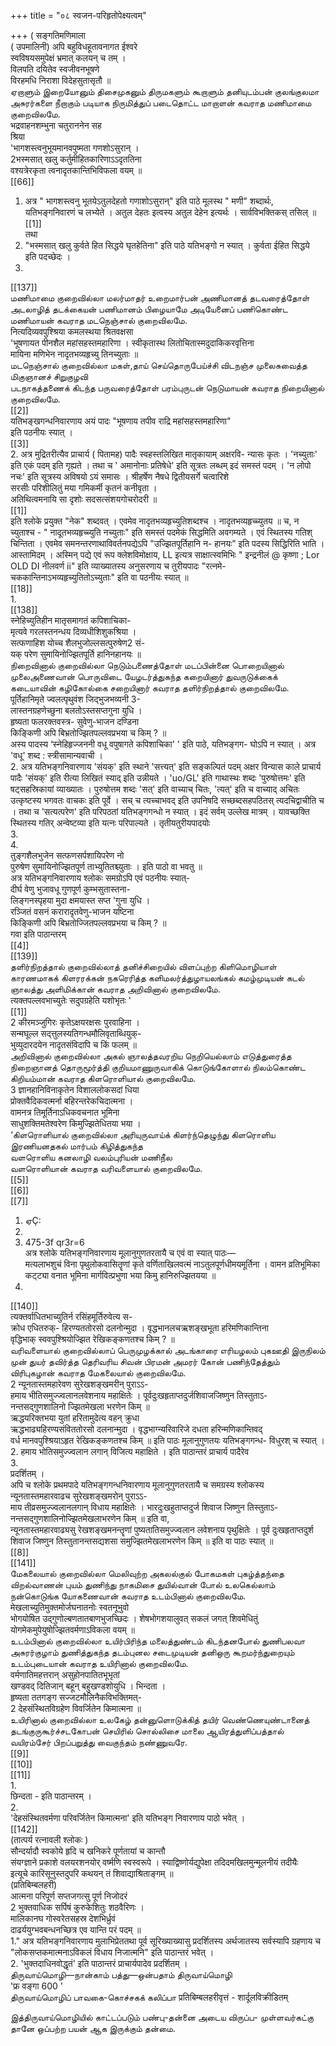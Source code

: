 +++
title = "०८ स्वजन-परिहृतोपेक्ष्यत्वम्"

+++
( सङ्गतिमणिमाला   
( उपमालिनी) अपि बहुविधहूतावनागत ईश्वरे   
स्वविषयसमुपेक्षं भ्रमात् कलयन् च तम् ।   
विलपति दयितेव स्वजीवनभूषणे   
विरहमधि निराशा विदेहसुतासृतौ ॥   
ஏறாளும் இறையோனும் திசைமுகனும் திருமகளும் கூறாளும் தனியுடம்பன் குலங்குலமா அசுரர்களை நீறாகும் படியாக நிருமித்துப் படைதொட்ட மாறாளன் கவராத மணிமாமை குறைவிலமே.   
भद्रवाहनशम्भुना चतुराननेन सह   
श्रिया   
'भागशस्त्वनुभूयमानवपुष्मता गणशोऽसुरान् ।   
2भस्मसात् खलु कर्तुमीहितकारिणाऽऽदृततिना   
वश्यत्रेरकृता त्वनादृतकान्तिभिविफला वयम् ॥   
[[66]]  
1. अत्र " भागशस्त्वनु भूतयेऽतुलदेहतो गणाशोऽसुरान्" इति पाठे मूलस्थ " मणी" शब्दार्थः, यतिभङ्गनिवारणं च लभ्येते । अतुल देहतः इत्वस्य अतुल देहेन इत्यर्थः । सार्वविभक्तिकस् तसिल् ॥   
[[1]]  
तथा   
2. "भस्मसात् खलु कुर्वते हित सिद्धये घृतहेतिना" इति पाठे यतिभङ्गो न स्यात् । कुर्वता ईहित सिद्धये   
इति पदच्छेदः ।   
1.   
[[137]]  
மணிமாமை குறைவில்லா மலர்மாதர் உறைமார்பன் அணிமானத் தடவரைத்தோள் அடலாழித் தடக்கையன் பணிமானம் பிழையாமே அடியேனைப் பணிகொண்ட மணிமாயன் கவராத மடநெஞ்சால் குறைவிலமே.   
नित्यदिव्यवपुश्श्रिया कमलस्थया श्रितवक्षसा   
'भूषणायत पीनशैल महांसहस्तमहारिणा । स्वीकृतास्थ लितोचितास्मदुदाकिकरवृत्तिना   
मायिना मणिभेन नादृतभव्यहृच्यु तिनच्युताः ॥   
மடநெஞ்சால் குறைவில்லா மகள்,தாய் செய்தொருபேய்ச்சி விடநஞ்ச முலைசுவைத்த மிகுஞானச் சிறுகுழவி   
படநாகத்தணைக் கிடந்த பருவரைத்தோள் பரம்புருடன் நெடுமாயன் கவராத நிறையினால் குறைவிலமே.   
[[2]]  
यतिभङ्खगन्धनिवारणाय अयं पादः "भूषणाय तपीव राद्रि महांसहस्तमहारिणा"   
इति पठनीयः स्यात् ।   
[[3]]  
2. अत्र मुद्रितरीत्यैव प्राचार्य ( पितामह) पादैः स्वहस्तलिखित मातृकायाम् अक्षरवि- न्यासः कृतः । 'नच्युताः' इति एकं पदम् इति गृह्यते । तथा च ' अमानोनाः प्रतिषेधे' इति सूत्रतः लब्धम् इदं समस्तं पदम् । 'न लोपो नचः' इति सूत्रस्य अविषयो ऽयं समासः । श्रीहर्षेण नैषधे द्वितीयसर्गे चत्वारिशे   
सरसीः परिशीलितुं मया गमिकर्मी कृतनं कनीवृता ।   
अतिथित्वमनायि सा दृशोः सदसत्संशयगोचरोदरी ॥   
[[1]]  
इति श्लोके प्रयुक्त "नेक" शब्दवत् । एवमेव नादृतभव्यहृच्युतिशब्दश्च । नादृतभव्यहृच्च्युतय ॥ च, न च्युताश्च - " नादूतभव्यहृच्च्युति नच्युताः" इति समस्तं पदमेकं सिद्धमिति अवगम्यते । एवं स्थितस्य गतिश् चिन्तिता । एवमेव समनन्तरणाथाविवर्तनपद्येऽपि "उज्झितपूर्तिहानि न- हानयः” इति पदस्य सिद्धिरिति भाति । आस्तामिदम् । अस्मिन् पद्ये एवं रूप क्लेशविमोक्षाय, LL इत्यत्र साक्षात्स्वमिभिः " इन्द्रनीलं @ कृष्णा ; Lor OLD DI नीलवर्ण ii" इति व्याख्यातस्य अनुसरणाय च तुरीयपादः "रत्नमे- चककान्तिनाऽभव्यहृच्युतितोऽच्युताः" इति वा पठनीयः स्यात् ॥   
[[18]]  
1.   
[[138]]  
स्नेहिच्युतिहीन मातृसमागतं कपिशाचिका-   
मृत्यवे गरलस्तनन्धय दिव्यधीशिशुकश्रिया ।   
सत्फणाहिश योच्च शैलभुजोल्लसत्पुरुषेण2 सं-   
यक् परेण सुमायिनोज्झितपूर्ति हानिनहानयः ॥   
நிறைவினால் குறைவில்லா நெடும்பணைத்தோள் மடப்பின்னை பொறையினால் முலைஅணைவான் பொருவிடை யேழடர்த்துகந்த கறையினார் துவருடுக்கைக் கடையாவின் கழிகோல்கை சறையினார் கவராத தளிர்நிறத்தால் குறைவிலமே.   
पूर्तिहानिमृते ज्वलत्पृथुवंश जिद्भुजभव्यनी 3-   
लास्तनग्रहणेच्छुना बलतोऽस्तसप्तगुना युधि ।   
हृष्यता फलरक्तवस्त्र- सुवेणु-भाजन दण्डिना   
किङ्किणी अपि बिभ्रतोज्झितपल्लवप्रभया च किम् ? ॥   
अस्य पादस्य ‘स्नेहिहृज्जननी वधू वपुषागते कपिशाचिका' ' इति पाठे, यतिभङ्गग- घोऽपि न स्यात् । अत्र 'वधू' शब्द : स्त्रीसामान्यवाची ।   
2. अत्र यतिभङ्गनिवारणाय 'संयक्' इति स्थाने 'सत्त्यत्' इति सङ्कल्पितं पदम् अक्षर विन्यास काले प्राचार्य पादैः 'संयक्' इति रीत्या लिखितं स्याद् इति उन्नीयते । 'uo/GL' इति गाथास्थः शब्दः 'पुरुषोत्तमः' इति षट्सहस्रिकायां व्याख्यातः । पुरुषोत्तम शब्दः 'सत्' इति वाच्याच् चितः, 'त्यत्' इति च वाच्याद् अचितः उत्कृष्टस्य भगवतः वाचकः इति पूर्वे । सच् च त्यच्चाभवद् इति उपनिषदि सच्छब्दसहपठितस् त्यदचिद्वाचीति च । तथा च 'सत्यत्परेण' इति परिपठतां यतिभङ्गगन्धो न स्यात् । इदं सर्वम् उल्लेख मात्रम् । यावच्छक्ति स्थितस्य गतिर् अन्वेष्टव्या इति यत्नः परिपाल्यते । तृतीयतुरीयपादयोः   
3.   
4.   
तुङ्गशैलभुजेन सत्फणसर्पशायिपरेण नो   
पुरुषेण सुमायिनोज्झितपूर्ण ताभ्युतितश्च्युताः । इति पाठो वा भवतु ॥   
अत्र यतिभङ्गनिवारणाय श्लोकः समग्रोऽपि एवं पठनीयः स्यात्-   
दीर्घ वेणु भुजावधू गुणपूर्ण कुम्भसुतास्तना-   
लिङ्गनस्पृहया मुदा क्षमयास्त सप्त 'गुना युधि ।   
रञ्जितं वसनं करारादृतवेणु-भाजन यष्टिना   
किङ्किणी अपि बिभ्रतोज्जितपल्लवप्रभया च किम् ? ॥   
गवा इति पाठान्तरम्   
[[4]]  
[[139]]  
தளிர்நிறத்தால் குறைவில்லாத் தனிச்சிறையில் விளப்புற்ற கிளிமொழியாள் காரணமாகக் கிளரரக்கன் நகரெரித்த களிமலர்த்துழாயலங்கல் கமழ்முடியன் கடல் ஞாலத்து அளிமிக்கான் கவராத அறிவினால் குறைவிலமே.   
त्यक्तपल्लवभाच्युतेः सदुपग्रहेति यशोभृतः '   
[[1]]  
2 कीरमञ्जुगिरः कृतेऽक्षयरक्षसः पुरवाहिना ।   
सन्मघूल्ल सद्त्तुलस्यतिगन्धमौलिवृताब्धियुक्-   
भुव्युदारदयेन नादृतसंविदापि च किं फलम् ॥   
அறிவினால் குறைவில்லா அகல் ஞாலத்தவரறிய நெறியெல்லாம் எடுத்துரைத்த நிறைஞானத் தொருமூர்த்தி குறியமாணுருவாகிக் கொடுங்கோளால் நிலம்கொண்ட கிறியம்மான் கவராத கிளரொளியால் குறைவிலமே.   
3 ज्ञानहानिविनाकृतेन विशाललोकसदां धिया   
प्रोक्तवैदिकवत्मर्ना बहिरन्तरेकचिदात्मना ।   
वामनत्र तिमूर्तिनाऽधिकवचनात भूमिना   
साधुशक्तिमतेश्वरेण किमुज्झितेधितया भया ।   
‘கிளரொளியால் குறைவில்லா அரியுருவாய்க் கிளர்ந்தெழுந்து கிளரொளிய இரணியனதகல் மார்பம் கிழித்துகந்த   
வளரொளிய கனலாழி வலம்புரியன் மணிநீல   
வளரொளியான் கவராத வரிவளையால் குறைவிலமே.   
[[5]]  
[[6]]  
[[7]]  
1. ஏÇ:   
3.   
2. 475-3f qr3r=6   
अत्र श्लोके यतिभङ्गनिवारणाय मूलानुगुणतरतायै च एवं वा स्यात् पाठः—   
मत्यलाभशुचं विना पृथुलोकवासितॄणां कृते वर्णिताखिलवत्मं नाऽतुलपूर्णधीमयमूर्तिना । वामन व्रतिभूमिका कट्ट्या वनात भूमिना मार्गवित्प्रभुणा भया किमु हानिरुज्झितयया ॥   
1.   
[[140]]  
त्यक्तर्वाधितभाच्युतिर्न रसिंहमूर्तिरुवेत्य स-   
क्रोध एधितरुक्- हिरण्यततोरसो दलनोन्मुदा । वृद्धभानलचऋशङ्खभूता हरिमणिकान्तिना   
वृद्धिभाक् स्ववपुश्श्रियोज्झित रेखिकङ्कणतश्च किम् ? ॥   
வரிவளையால் குறைவில்லாப் பெருமுழக்கால் அடங்காரை எரியழலம் புகஊதி இருநிலம் முன் துயர் தவிர்த்த தெரிவரிய சிவன் பிரமன் அமரர் கோன் பணிந்தேத்தும் விரிபுகழான் கவராத மேகலையால் குறைவிலமே.   
2 न्यूनतास्तमहारेवण सुरेखशङ्खमरीन् पुराऽऽ-   
हमाय भीतिसमुज्ज्वलानलवेशनाय महाक्षितेः । पूर्वदुःखहृताप्तदुर्जशिवाजजिष्णुन तिस्तुताऽ-   
नन्तसद्गुणशालिनो ज्झितमेखला भरणेन किम् ॥   
ऋद्धयरिक्तभया युतां हरितामुदेत्य वहन् क्रुधा   
ऋद्धभाढ्यहिरण्यसंविततोरसो दलनान्मुदा । वृद्धभाग्न्यरिवारिजे दधता हरिन्मणिकान्तिवद्   
वर्ध मानवपुश्श्रियाऽहृत रेखिकङ्कणतश्च किम् ॥ इति पाठः मूलानुगुणतयः यतिभङ्गगन्ध- विधुरश् च स्यात् ।   
2. हमाय भोतिसमुज्ज्वलान लगान् विजित्य महाक्षिते । इति पाठान्तरं प्राचार्य पादैरेव   
3.   
प्रदर्शितम् ।   
अपि च श्लोके प्रथमपादे यतिभङ्गगन्धनिवारणाय मूलानुगुणतरतायै च समग्रस्य श्लोकस्य   
न्यूनतास्तमहारवाढच सुरेखशङ्खमरोन् पुराऽऽ-   
माय तीव्रसमुज्ज्वलानलगान् विधाय महाक्षितेः । भारदुःखहुताप्तदुर्ज शिवाज जिष्णुन तिस्तुताऽ-   
नन्तसद्गुणशालिनोज्झितमेखलाभरणेन किम् ॥ इति वा,   
न्यूनतास्तमहारवाढ्यसु रेखशङ्खमनन्तॄणां पुष्यतातिसमुज्ज्वलान लवेशनाय पृथुक्षितेः । पूर्व दुःखहृताप्तदुर्श शिवाज जिष्णुन तिस्तुतानन्तसद्यशसा समुज्झितमेखलाभरणेन किम् ॥ इति वा पाठः स्यात् ॥   
[[8]]  
[[141]]  
மேகலையால் குறைவில்லா மெலிவுற்ற அகலல்குல் போகமகள் புகழ்த்தந்தை விறல்வாணன் புயம் துணிந்து நாகமிசை துயில்வான் போல் உலகெல்லாம் நன்கொடுங்க யோகணைவான் கவராத உடம்பினால் குறைவிலமே.   
मेखलाच्युतिमुक्तमोर्जघनातनोः स्वतनूभुवो   
भोगयोषित उद्गुणोल्बणतातबाणभुजच्छिदः । शेषभोगशयालुवत् सकलं जगत् शिवमेधितुं   
योगमेकमुपेयुषोज्झितवर्मणाऽविकला वयम् ॥   
உடம்பினால் குறைவில்லா உயிர்பிரிந்த மலைத்துண்டம் கிடந்தனபோல் துணிபலவா அசுரர்குழாம் துணித்துகந்த தடம்புனல சடைமுடியன் தனிஒரு கூறமர்ந்துறையும் உடம்புடையான் கவராத உயிரினால் குறைவிலமே.   
वर्मणातिमहत्तरान् असुहोनपातितभूभृतां   
खण्डवद् दितिजान् बहून् बहुखण्डशोयुधि । भिन्दता ।   
हृष्यता ततगङ्ग सज्जटमौलिनैकविभक्तिमत्-   
2 देहसंस्थितविग्रहेण विवर्जितेन किमात्मना ॥   
உயிரினால் குறைவில்லா உலகேழ் தன்னுளொடுக்கித் தயிர் வெண்ணெயுண்டானைத் தடங்குருகூர்ச்சடகோபன் செயிரில் சொல்லிசை மாலை ஆயிரத்துளிப்பத்தால்   
வயிரம்சேர் பிறப்பறுத்து வைகுந்தம் நண்ணுவரே.   
[[9]]  
[[10]]  
[[11]]  
1.   
छिन्दता - इति पाठान्तरम् ।   
2.   
'देहसंस्थितवर्मणा परिवर्जितेन किमात्मना' इति यतिभङ्ग निवारणाय पाठो भवेत् ।   
[[142]]  
(तात्पर्य रत्नावली श्लोकः )   
सौन्दर्यादौ स्वकोये हृदि च खनिकरे पूर्णतायां च कान्तौ   
संयग्ज्ञाने प्रकाशे वलयरशनयोर् वर्ष्मणि स्वस्वरूपे । स्याद्विष्णोर्यद्युपेक्षा तदिदमखिलमुन्मूलनीयं तदीयैः   
इत्यूचे कारिसूनुस्तदुपरि कथयन् तं शिवाद्याश्रिताङ्गम् ॥   
(प्रतिबिम्बलहरी)   
आत्मना परिपूर्ण सप्तजगत्सु पूर्ण निजोदरं   
2 भुक्तवाधिक सर्पिषं कुरुकेशितुः शठवैरिणः ।   
मालिकानघ गोस्वरेतसहस्र देशभिर्ध्रुवं   
दाढर्ययुग्भवबन्धनच्छित्र एव यान्ति परं पदम् ॥   
1." अत्र यतिभङ्गनिवारणाय मुलाभिप्रेततथा पूर्व सूरिख्याख्यासु प्रदर्शितस्य अर्थजातस्य सर्वस्यापि ग्रहणाय च "लोकसप्तकमात्मनाऽविकलं विधाय निजात्मनि" इति पाठान्तरं भवेत् ।   
2. 'भुक्तदाधिनवोद्धृतं' इति पाठान्तरं प्राचार्यपादेव प्रदर्शितम् ।   
திருவாய்மொழி—நான்காம் பத்து—ஒன்பதாம் திருவாய்மொழி   
'फ्र वङ्गा 600 '   
திருவாய்மொழிப் பாவகை-கொச்சகக் கலிப்பா प्रतिबिम्बलहरीवृत्तं - शार्दूलविक्रीडितम्   

இத்திருவாய்மொழியில் காட்டப்படும் பண்பு-தன்னை அடைய விருப்ப- முள்ளவர்கட்கு தானே ஒப்பற்ற பயன் ஆக இருக்கும் தன்மை.